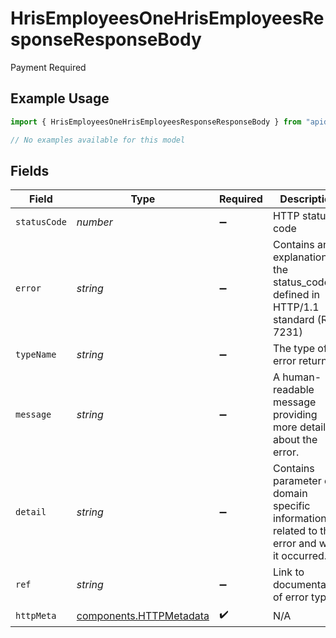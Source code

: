 # HrisEmployeesOneHrisEmployeesResponseResponseBody

Payment Required

## Example Usage

```typescript
import { HrisEmployeesOneHrisEmployeesResponseResponseBody } from "apideck/models/errors";

// No examples available for this model
```

## Fields

| Field                                                                                       | Type                                                                                        | Required                                                                                    | Description                                                                                 | Example                                                                                     |
| ------------------------------------------------------------------------------------------- | ------------------------------------------------------------------------------------------- | ------------------------------------------------------------------------------------------- | ------------------------------------------------------------------------------------------- | ------------------------------------------------------------------------------------------- |
| `statusCode`                                                                                | *number*                                                                                    | :heavy_minus_sign:                                                                          | HTTP status code                                                                            | 402                                                                                         |
| `error`                                                                                     | *string*                                                                                    | :heavy_minus_sign:                                                                          | Contains an explanation of the status_code as defined in HTTP/1.1 standard (RFC 7231)       | Payment Required                                                                            |
| `typeName`                                                                                  | *string*                                                                                    | :heavy_minus_sign:                                                                          | The type of error returned                                                                  | RequestLimitError                                                                           |
| `message`                                                                                   | *string*                                                                                    | :heavy_minus_sign:                                                                          | A human-readable message providing more details about the error.                            | Request Limit Reached                                                                       |
| `detail`                                                                                    | *string*                                                                                    | :heavy_minus_sign:                                                                          | Contains parameter or domain specific information related to the error and why it occurred. | You have reached your limit of 2000                                                         |
| `ref`                                                                                       | *string*                                                                                    | :heavy_minus_sign:                                                                          | Link to documentation of error type                                                         | https://developers.apideck.com/errors#requestlimiterror                                     |
| `httpMeta`                                                                                  | [components.HTTPMetadata](../../models/components/httpmetadata.md)                          | :heavy_check_mark:                                                                          | N/A                                                                                         |                                                                                             |